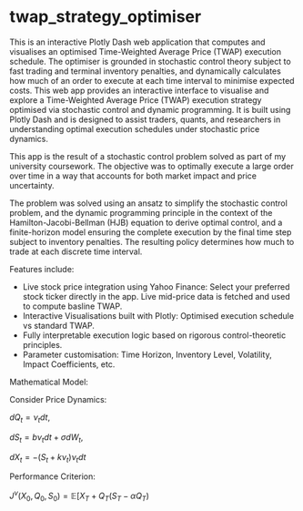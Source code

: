 # twap_strategy_optimiser
This is an interactive Plotly Dash web application that computes and visualises an optimised Time-Weighted Average Price (TWAP) execution schedule. The optimiser is grounded in stochastic control theory subject to fast trading and terminal inventory penalties, and dynamically calculates how much of an order to execute at each time interval to minimise expected costs.
This web app provides an interactive interface to visualise and explore a Time-Weighted Average Price (TWAP) execution strategy optimised via stochastic control and dynamic programming. It is built using Plotly Dash and is designed to assist traders, quants, and researchers in understanding optimal execution schedules under stochastic price dynamics.

This app is the result of a stochastic control problem solved as part of my university coursework. The objective was to optimally execute a large order over time in a way that accounts for both market impact and price uncertainty.

The problem was solved using an ansatz to simplify the stochastic control problem, and the dynamic programming principle in the context of the Hamilton-Jacobi-Bellman (HJB) equation to derive optimal control, and a finite-horizon model ensuring the complete execution by the final time step subject to inventory penalties. The resulting policy determines how much to trade at each discrete time interval.

Features include:
  - Live stock price integration using Yahoo Finance: Select your preferred stock ticker directly in the app. Live mid-price data is fetched and used to compute basline TWAP.
  - Interactive Visualisations built with Plotly: Optimised execution schedule vs standard TWAP.
  - Fully interpretable execution logic based on rigorous control-theoretic principles.
  - Parameter customisation: Time Horizon, Inventory Level, Volatility, Impact Coefficients, etc.

Mathematical Model:

Consider Price Dynamics:

$dQ_t = \nu_t dt$,

$dS_t = b\nu_t dt + \sigma dW_t$,

$dX_t = -(S_t + k\nu_t)\nu_t dt$


Performance Criterion:

$J^{\nu}(X_0, Q_0, S_0) = \mathbb{E} [ X_T + Q_T(S_T - \alpha Q_T)$


